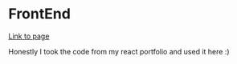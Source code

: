 # FrontEnd

[Link to page](https://simplecodequizbot.netlify.app/)

Honestly I took the code from my react portfolio and used it here :)
